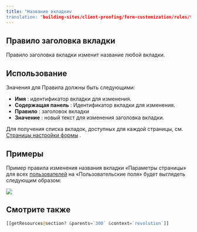 ```yaml
---
title: "Название вкладкиv
translation: "building-sites/client-proofing/form-customization/rules/tab-title"
---
```


## Правило заголовка вкладки

Правило заголовка вкладки изменит название любой вкладки.

## Использование

Значения для Правила должны быть следующими:

- **Имя** : идентификатор вкладки для изменения.
- **Содержащая панель** : Идентификатор вкладки для изменения.
- **Правило** : заголовок вкладки
- **Значение** : новый текст для изменения заголовка вкладки.

Для получения списка вкладок, доступных для каждой страницы, см. [Страницы настройки формы](display/revolution20/Form+Customization+Pages "Страницы настройки формы") .

## Примеры

Пример правила изменения названия вкладки «Параметры страницы» для всех [пользователей](display/revolution20/Users "пользователей") на «Пользовательские поля» будет выглядеть следующим образом:

![](/download/attachments/18678095/fc-tabTitle.png?version=1&modificationDate=1280153333000)

## Смотрите также

```php
[[getResources@section? &parents=`300` &context=`revolution`]]
```
